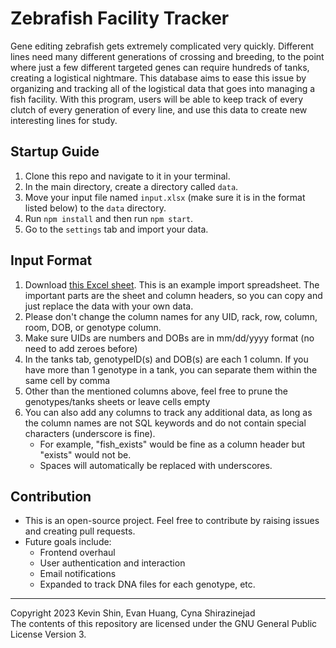 # Zebrafish Facility Tracker

Gene editing zebrafish gets extremely complicated very quickly. Different lines need many different generations of crossing and breeding, to the point where just a few different targeted genes can require hundreds of tanks, creating a logistical nightmare. This database aims to ease this issue by organizing and tracking all of the logistical data that goes into managing a fish facility. With this program, users will be able to keep track of every clutch of every generation of every line, and use this data to create new interesting lines for study. 

## Startup Guide
1. Clone this repo and navigate to it in your terminal.
2. In the main directory, create a directory called `data`.
3. Move your input file named `input.xlsx` (make sure it is in the format listed below) to the `data` directory. 
4. Run `npm install` and then run `npm start`.
5. Go to the `settings` tab and import your data. 

## Input Format
1. Download [this Excel sheet](https://docs.google.com/spreadsheets/d/1qK9Pgry0nXH4Pcq5gidWd_J7OUvx0_i_/edit?usp=sharing&ouid=104837976882916963935&rtpof=true&sd=true). This is an example import spreadsheet. The important parts are the sheet and column headers, so you can copy and just replace the data with your own data. 
2. Please don't change the column names for any UID, rack, row, column, room, DOB, or genotype column.
3. Make sure UIDs are numbers and DOBs are in mm/dd/yyyy format (no need to add zeroes before)
4. In the tanks tab, genotypeID(s) and DOB(s) are each 1 column. If you have more than 1 genotype in a tank, you can separate them within the same cell by comma
5. Other than the mentioned columns above, feel free to prune the genotypes/tanks sheets or leave cells empty
6. You can also add any columns to track any additional data, as long as the column names are not SQL keywords and do not contain special characters (underscore is fine). 
    - For example, "fish_exists" would be fine as a column header but "exists" would not be.
    - Spaces will automatically be replaced with underscores.

## Contribution
- This is an open-source project. Feel free to contribute by raising issues and creating pull requests.
- Future goals include:
  - Frontend overhaul
  - User authentication and interaction
  - Email notifications
  - Expanded to track DNA files for each genotype, etc.

---
Copyright 2023 Kevin Shin, Evan Huang, Cyna Shirazinejad  
The contents of this repository are licensed under the GNU General Public License Version 3.

